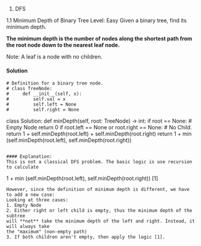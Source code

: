 1. DFS 

1.1 Minimum Depth of Binary Tree
Level: Easy
Given a binary tree, find its minimum depth.

**The minimum depth is the number of nodes along the shortest path from the root node down to the nearest leaf node.**

Note: A leaf is a node with no children.

#### Solution 
```
# Definition for a binary tree node.
# class TreeNode:
#     def __init__(self, x):
#         self.val = x
#         self.left = None
#         self.right = None

```
class Solution:
    def minDepth(self, root: TreeNode) -> int:
        if root == None: # Empty Node
            return 0 
        if root.left == None or root.right == None: # No Child.
            return 1 + self.minDepth(root.left) + self.minDepth(root.right)
        return 1 + min (self.minDepth(root.left), self.minDepth(root.right))
```
        
#### Explanation:
This is not a classical DFS problem. The basic logic is use recursion to calculate  
``` 
1 + min (self.minDepth(root.left), self.minDepth(root.right)) [1]
```
However, since the definition of minimum depth is different, we have to add a new case:
Looking at three cases: 
1. Empty Node
2. Either right or left child is empty, thus the minimum depth of the subtree
will **not** take the minimum depth of the left and right. Instead, it will always take 
the "maximum" (non-empty path)
3. If both children aren't empty, then apply the logic [1]. 